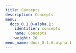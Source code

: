 ```yaml
---
title: Concepts
description: Concepts
menu:
  docs_0.1.0-alpha.1:
    identifier: concepts
    name: Concepts
    weight: 20
menu_name: docs_0.1.0-alpha.1
---
```

